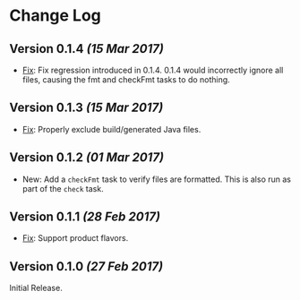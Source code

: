 Change Log
==========

Version 0.1.4 *(15 Mar 2017)*
-----------------------------

 * [Fix](https://github.com/f2prateek/gradle-android-javafmt-plugin/pull/13): Fix regression introduced in 0.1.4. 0.1.4 would incorrectly ignore all files, causing the fmt and checkFmt tasks to do nothing.


Version 0.1.3 *(15 Mar 2017)*
-----------------------------

 * [Fix](https://github.com/f2prateek/gradle-android-javafmt-plugin/pull/12): Properly exclude build/generated Java files.


Version 0.1.2 *(01 Mar 2017)*
-----------------------------

 * New: Add a `checkFmt` task to verify files are formatted. This is also run as part of the `check` task.


Version 0.1.1 *(28 Feb 2017)*
----------------------------

 * [Fix](https://github.com/f2prateek/gradle-android-javafmt-plugin/pull/3): Support product flavors.


Version 0.1.0 *(27 Feb 2017)*
----------------------------

Initial Release.
